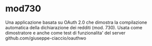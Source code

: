 mod730
============

Una applicazione basata su OAuth 2.0 che dimostra la compilazione automatica della dichiarazione dei redditi (mod. 730).  Usata come dimostratore e anche come test di funzionalita' del server github.com/giuseppe-ciaccio/oauthwo
